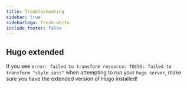 ```yaml
---
title: Troubleshooting
sidebar: true
sidebarlogo: fresh-white
include_footer: false
---
```


## Hugo extended

If you see
`error: failed to transform resource: TOCSS: failed to transform "style.sass"`
when attempting to run your `hugo server`, make sure you have the extended
version of Hugo installed!
